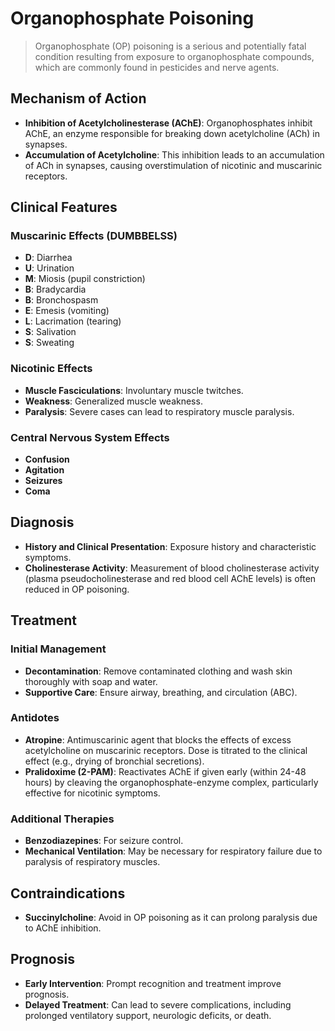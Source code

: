 # Organophosphate Poisoning

> Organophosphate (OP) poisoning is a serious and potentially fatal condition resulting from exposure to organophosphate compounds, which are commonly found in pesticides and nerve agents.

## Mechanism of Action

- **Inhibition of Acetylcholinesterase (AChE)**: Organophosphates inhibit AChE, an enzyme responsible for breaking down acetylcholine (ACh) in synapses.
- **Accumulation of Acetylcholine**: This inhibition leads to an accumulation of ACh in synapses, causing overstimulation of nicotinic and muscarinic receptors.

## Clinical Features

### Muscarinic Effects (DUMBBELSS)

- **D**: Diarrhea
- **U**: Urination
- **M**: Miosis (pupil constriction)
- **B**: Bradycardia
- **B**: Bronchospasm
- **E**: Emesis (vomiting)
- **L**: Lacrimation (tearing)
- **S**: Salivation
- **S**: Sweating

### Nicotinic Effects

- **Muscle Fasciculations**: Involuntary muscle twitches.
- **Weakness**: Generalized muscle weakness.
- **Paralysis**: Severe cases can lead to respiratory muscle paralysis.

### Central Nervous System Effects

- **Confusion**
- **Agitation**
- **Seizures**
- **Coma**

## Diagnosis

- **History and Clinical Presentation**: Exposure history and characteristic symptoms.
- **Cholinesterase Activity**: Measurement of blood cholinesterase activity (plasma pseudocholinesterase and red blood cell AChE levels) is often reduced in OP poisoning.

## Treatment

### Initial Management

- **Decontamination**: Remove contaminated clothing and wash skin thoroughly with soap and water.
- **Supportive Care**: Ensure airway, breathing, and circulation (ABC).

### Antidotes

- **Atropine**: Antimuscarinic agent that blocks the effects of excess acetylcholine on muscarinic receptors. Dose is titrated to the clinical effect (e.g., drying of bronchial secretions).
- **Pralidoxime (2-PAM)**: Reactivates AChE if given early (within 24-48 hours) by cleaving the organophosphate-enzyme complex, particularly effective for nicotinic symptoms.

### Additional Therapies

- **Benzodiazepines**: For seizure control.
- **Mechanical Ventilation**: May be necessary for respiratory failure due to paralysis of respiratory muscles.

## Contraindications

- **Succinylcholine**: Avoid in OP poisoning as it can prolong paralysis due to AChE inhibition.

## Prognosis

- **Early Intervention**: Prompt recognition and treatment improve prognosis.
- **Delayed Treatment**: Can lead to severe complications, including prolonged ventilatory support, neurologic deficits, or death.
